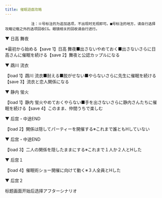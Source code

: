 ```yaml
---
title: 催眠遊戯攻略
---
```


                注：※号标注的为追加选项，不出现时无视即可。■号标注的地方，请自行选择攻略记载之外的选项回收CG。眼镜相关的回收请自行进行。

▼ 日高 舞夜

※最初から始める【save 1】日高 舞夜■出さないやめておく■出さないさらに日高さんに催眠を続ける【save 2】舞夜と公認カップルになる

▼ 鵡川 流衣

【load 1】鵡川 流衣■耐える■脱がせない■やらないさらに先生に催眠を続ける【save 3】流衣と恋人関係になる

▼ 静内 蛍火

【load 1】静内 蛍火やめておくやらない■手を出さないさらに静内さんたちに催眠を続ける【save 4】このまま、仲間うちで楽しむ

▼ 后宫・中途END

【load 2】関係は隠してパーティーを開催する※これまで誰ともHしていない

▼ 后宫・中途END

【load 3】二人の関係を隠したままにする※これまで１人か２人とHした

▼ 后宫１

【load 4】催眠術ショー開催に向けて動く※３人全員とHした

▼ 后宫２

标题画面开始后选择アフターシナリオ
              
